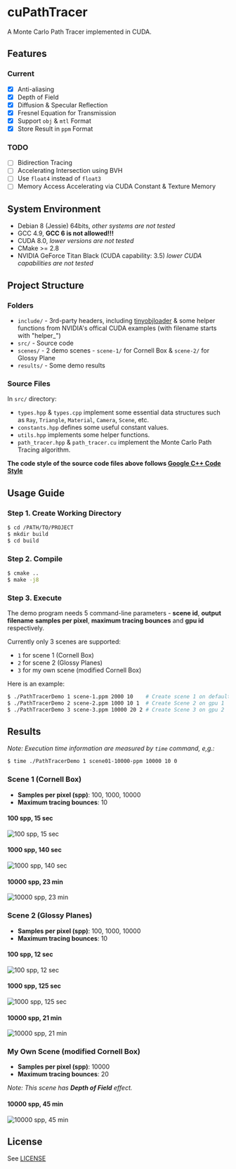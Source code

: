 # cuPathTracer
A Monte Carlo Path Tracer implemented in CUDA.

## Features

### Current

- [x] Anti-aliasing
- [x] Depth of Field
- [x] Diffusion & Specular Reflection
- [x] Fresnel Equation for Transmission
- [x] Support `obj` & `mtl` Format
- [x] Store Result in `ppm` Format

### TODO

- [ ] Bidirection Tracing
- [ ] Accelerating Intersection using BVH
- [ ] Use `float4` instead of `float3`
- [ ] Memory Access Accelerating via CUDA Constant & Texture Memory 

## System Environment

+ Debian 8 (Jessie) 64bits, *other systems are not tested*
+ GCC 4.9, **GCC 6 is not allowed!!!**
+ CUDA 8.0, *lower versions are not tested*
+ CMake >= 2.8
+ NVIDIA GeForce Titan Black (CUDA capability: 3.5) *lower CUDA capabilities are not tested*

## Project Structure

### Folders

+ `include/` - 3rd-party headers, including [tinyobjloader](https://github.com/syoyo/tinyobjloader) & some helper functions from NVIDIA's offical CUDA examples (with filename starts with "helper_")
+ `src/` - Source code
+ `scenes/` - 2 demo scenes - `scene-1/` for Cornell Box & `scene-2/` for Glossy Plane
+ `results/` - Some demo results

### Source Files

In `src/` directory:

+ `types.hpp` & `types.cpp` implement some essential data structures such as `Ray`, `Triangle`, `Material`, `Camera`, `Scene`, etc.
+ `constants.hpp` defines some useful constant values.
+ `utils.hpp` implements some helper functions.
+ `path_tracer.hpp` & `path_tracer.cu` implement the Monte Carlo Path Tracing algorithm.

**The code style of the source code files above follows [Google C++ Code Style](https://google.github.io/styleguide/cppguide.html)**

## Usage Guide

### Step 1. Create Working Directory

```bash
$ cd /PATH/TO/PROJECT
$ mkdir build
$ cd build
```

### Step 2. Compile

```bash
$ cmake ..
$ make -j8
```

### Step 3. Execute

The demo program needs 5 command-line parameters - **scene id**, **output filename** **samples per pixel**, **maximum tracing bounces** and **gpu id** respectively.

Currently only 3 scenes are supported:

- `1` for scene 1 (Cornell Box)
- `2` for scene 2 (Glossy Planes)
- `3` for my own scene (modified Cornell Box)

Here is an example:

```bash
$ ./PathTracerDemo 1 scene-1.ppm 2000 10    # Create scene 1 on default gpu (gpu 0)
$ ./PathTracerDemo 2 scene-2.ppm 1000 10 1  # Create Scene 2 on gpu 1
$ ./PathTracerDemo 3 scene-3.ppm 10000 20 2 # Create Scene 3 on gpu 2
```

## Results

_Note: Execution time information are measured by `time` command, e,g.:_

```bash
$ time ./PathTracerDemo 1 scene01-10000-ppm 10000 10 0
``` 

### Scene 1 (Cornell Box)

- **Samples per pixel (spp)**: 100, 1000, 10000
- **Maximum tracing bounces**: 10

#### 100 spp, 15 sec
![100 spp, 15 sec](results/scene01/100spp.ppm "100 spp, 15 sec")

#### 1000 spp, 140 sec
![1000 spp, 140 sec](results/scene01/1000spp.ppm "1000 spp, 140 sec")

#### 10000 spp, 23 min
![10000 spp, 23 min](results/scene01/10000spp.ppm "10000 spp, 23 min")

### Scene 2 (Glossy Planes)

- **Samples per pixel (spp)**: 100, 1000, 10000
- **Maximum tracing bounces**: 10

#### 100 spp, 12 sec
![100 spp, 12 sec](results/scene02/100spp.ppm "100 spp, 12 sec")

#### 1000 spp, 125 sec
![1000 spp, 125 sec](results/scene02/1000spp.ppm "1000 spp, 125 sec")

#### 10000 spp, 21 min
![10000 spp, 21 min](results/scene02/10000spp.ppm "10000 spp, 21 min")

### My Own Scene (modified Cornell Box)

- **Samples per pixel (spp)**: 10000
- **Maximum tracing bounces**: 20

_Note: This scene has **Depth of Field** effect._

#### 10000 spp, 45 min
![10000 spp, 45 min](results/scene03/10000spp.ppm "10000 spp, 45 min")

## License

See [LICENSE](LICENSE)